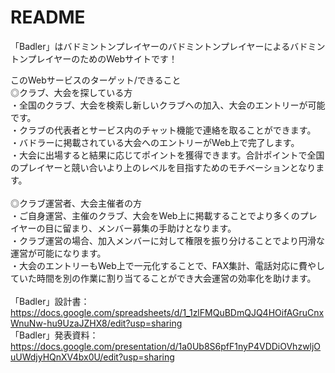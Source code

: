 # README

「Badler」はバドミントンプレイヤーのバドミントンプレイヤーによるバドミントンプレイヤーのためのWebサイトです！

このWebサービスのターゲット/できること<br>
◎クラブ、大会を探している方<br>
・全国のクラブ、大会を検索し新しいクラブへの加入、大会のエントリーが可能です。<br>
・クラブの代表者とサービス内のチャット機能で連絡を取ることができます。<br>
・バドラーに掲載されている大会へのエントリーがWeb上で完了します。<br>
・大会に出場すると結果に応じてポイントを獲得できます。合計ポイントで全国のプレイヤーと競い合いより上のレベルを目指すためのモチベーションとなります。<br>
<br>
◎クラブ運営者、大会主催者の方<br>
・ご自身運営、主催のクラブ、大会をWeb上に掲載することでより多くのプレイヤーの目に留まり、メンバー募集の手助けとなります。<br>
・クラブ運営の場合、加入メンバーに対して権限を振り分けることでより円滑な運営が可能になります。<br>
・大会のエントリーもWeb上で一元化することで、FAX集計、電話対応に費やしていた時間を別の作業に割り当てることができ大会運営の効率化を助けます。<br>
<br>
「Badler」設計書：https://docs.google.com/spreadsheets/d/1_1zlFMQuBDmQJQ4HOifAGruCnxWnuNw-hu9UzaJZHX8/edit?usp=sharing<br>
「Badler」発表資料：https://docs.google.com/presentation/d/1a0Ub8S6pfF1nyP4VDDiOVhzwljOuUWdjyHQnXV4bx0U/edit?usp=sharing
